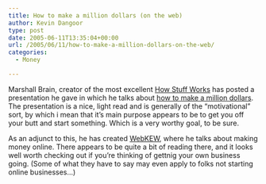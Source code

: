 ```yaml
---
title: How to make a million dollars (on the web)
author: Kevin Dangoor
type: post
date: 2005-06-11T13:35:04+00:00
url: /2005/06/11/how-to-make-a-million-dollars-on-the-web/
categories:
  - Money

---
```

Marshall Brain, creator of the most excellent [How Stuff Works][1] has posted a presentation he gave in which he talks about [how to make a million dollars][2]. The presentation is a nice, light read and is generally of the &#8220;motivational&#8221; sort, by which i mean that it&#8217;s main purpose appears to be to get you off your butt and start something. Which is a very worthy goal, to be sure.

As an adjunct to this, he has created [WebKEW][3], where he talks about making money online. There appears to be quite a bit of reading there, and it looks well worth checking out if you&#8217;re thinking of gettnig your own business going. (Some of what they have to say may even apply to folks not starting online businesses&#8230;)

 [1]: http://www.howstuffworks.com
 [2]: http://marshallbrain.com/million.htm
 [3]: http://webkew.blogspot.com/2005/04/welcome-to-webkew.html